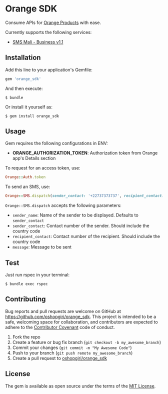 # Orange SDK

Consume APIs for [Orange Products](https://developer.orange.com/products/) with ease.

Currently supports the following services:
* [SMS Mali - Business v1.1](https://developer.orange.com/apis/sms-ml)

## Installation

Add this line to your application's Gemfile:

```ruby
gem 'orange_sdk'
```

And then execute:

    $ bundle

Or install it yourself as:

    $ gem install orange_sdk

## Usage

Gem requires the following configurations in ENV:
* **ORANGE_AUTHORIZATION_TOKEN**: Authorization token from Orange app's Details section

To request for an access token, use:
```ruby
Orange::Auth.token
```

To send an SMS, use:
```ruby
Orange::SMS.dispatch(sender_contact: '+22737373737', recipient_contact: '+22737373737', message: 'Test SMS') 
```
`Orange::SMS.dispatch` accepts the following parameters:
* `sender_name`: Name of the sender to be displayed. Defaults to `sender_contact`
* `sender_contact`: Contact number of the sender. Should include the country code
* `recipient_contact`: Contact number of the recipient. Should include the country code
* `message`: Message to be sent

## Test

Just run rspec in your terminal:

    $ bundle exec rspec

## Contributing

Bug reports and pull requests are welcome on GitHub at https://github.com/oshopgiri/orange_sdk. This project is intended to be a safe, welcoming space for collaboration, and contributors are expected to adhere to the [Contributor Covenant](http://contributor-covenant.org) code of conduct.

1. Fork the repo
2. Create a feature or bug fix branch (`git checkout -b my_awesome_branch`)
3. Commit your changes (`git commit -m "My Awesome Code"`)
4. Push to your branch (`git push remote my_awesome_branch`)
5. Create a pull request to [oshopgiri/orange_sdk](https://github.com/oshopgiri/orange_sdk)


## License

The gem is available as open source under the terms of the [MIT License](https://opensource.org/licenses/MIT).
